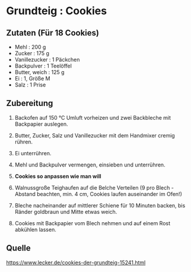 # Grundteig : Cookies

## Zutaten (Für 18 Cookies)

+ Mehl : 200 g
+ Zucker : 175 g
+ Vanillezucker : 1 Päckchen
+ Backpulver : 1 Teelöffel
+ Butter, weich : 125 g
+ Ei : 1, Größe M
+ Salz : 1 Prise

## Zubereitung

1. Backofen auf 150 °C Umluft vorheizen und zwei Backbleche mit Backpapier
   auslegen.

2. Butter, Zucker, Salz und Vanillezucker mit dem Handmixer cremig rühren.

3. Ei unterrühren.

4. Mehl und Backpulver vermengen, einsieben und unterrühren.

5. **Cookies so anpassen wie man will**

6. Walnussgroße Teighaufen auf die Belche Verteilen (9 pro Blech - Abstand
   beachten, min. 4 cm, Cookies laufen auseinander im Ofen!)

7. Bleche nacheinander auf mittlerer Schiene für 10 Minuten backen, bis Ränder
   goldbraun und Mitte etwas weich.

8. Cookies mit Backpapier vom Blech nehmen und auf einem Rost abkühlen lassen.

## Quelle

https://www.lecker.de/cookies-der-grundteig-15241.html
